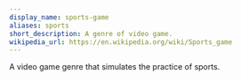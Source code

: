 ```yaml
---
display_name: sports-game
aliases: sports
short_description: A genre of video game.
wikipedia_url: https://en.wikipedia.org/wiki/Sports_game
---
```

A video game genre that simulates the practice of sports.